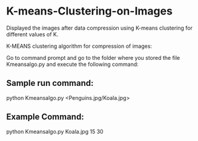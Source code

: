 # K-means-Clustering-on-Images
Displayed the images after data compression using K-means clustering for different values of K.

K-MEANS clustering algorithm for compression of images:



Go to command prompt and go to the folder where you stored the file Kmeansalgo.py and execute the following command:



Sample run command:
-------------------
python Kmeansalgo.py <Penguins.jpg/Koala.jpg> <K value> <Number of iterations>

Example Command:
----------------

python Kmeansalgo.py Koala.jpg 15 30



